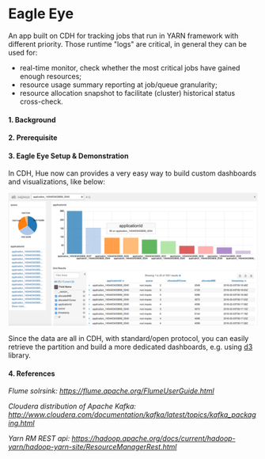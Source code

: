 # Eagle Eye
An app built on CDH for tracking jobs that run in YARN framework with different priority. Those runtime "logs" are critical, in general they can be used for:

* real-time monitor, check whether the most critical jobs have gained enough resources;
* resource usage summary reporting at job/queue granularity;
* resource allocation snapshot to facilitate (cluster) historical status cross-check.

#### 1. Background

#### 2. Prerequisite

#### 3. Eagle Eye Setup & Demonstration

In CDH, Hue now can provides a very easy way to build custom dashboards and visualizations, like below:

![hue](docs/img/hue.png)

Since the data are all in CDH, with standard/open protocol, you can easily retrieve the partition and build a more dedicated dashboards, e.g. using [d3](http://d3js.org/) library.

#### 4. References

*Flume solrsink: https://flume.apache.org/FlumeUserGuide.html*

*Cloudera distribution of Apache Kafka: http://www.cloudera.com/documentation/kafka/latest/topics/kafka_packaging.html*

*Yarn RM REST api: https://hadoop.apache.org/docs/current/hadoop-yarn/hadoop-yarn-site/ResourceManagerRest.html*



    


    